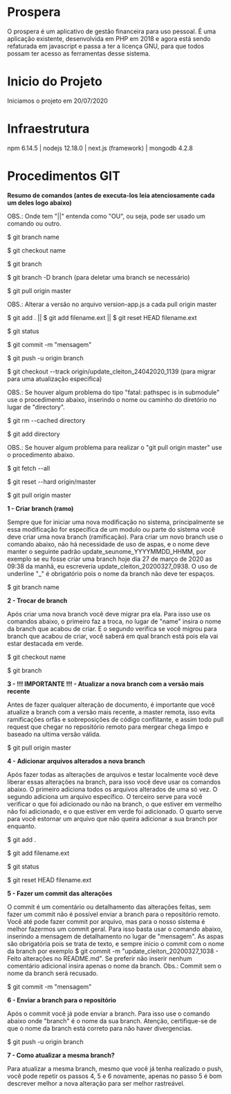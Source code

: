 # Prospera
O prospera é um aplicativo de gestão financeira para uso pessoal. É uma aplicação existente, desenvolvida em PHP em 2018 e agora está sendo refaturada em javascript e passa a ter a licença GNU, para que todos possam ter acesso as ferramentas desse sistema.

# Inicio do Projeto
Iniciamos o projeto em 20/07/2020

# Infraestrutura
npm 6.14.5 | nodejs 12.18.0 | next.js (framework) | mongodb 4.2.8 

# Procedimentos GIT

<b>Resumo de comandos (antes de executa-los leia atenciosamente cada um deles logo abaixo)</b>

OBS.: Onde tem "||" entenda como "OU", ou seja, pode ser usado um comando ou outro.

$ git branch name

$ git checkout name

$ git branch

$ git branch -D branch (para deletar uma branch se necessário)

$ git pull origin master

OBS.: Alterar a versão no arquivo version-app.js a cada pull origin master

$ git add . 		||		$ git add filename.ext		||		$ git reset HEAD filename.ext

$ git status

$ git commit -m "mensagem"

$ git push -u origin branch

$ git checkout --track origin/update_cleiton_24042020_1139 (para migrar para uma atualização especifica)

OBS.: Se houver algum problema do tipo "fatal: pathspec is in submodule" use o procedimento abaixo, inserindo o nome ou caminho do diretório no lugar de "directory".

$ git rm --cached directory

$ git add directory

OBS.: Se houver algum problema para realizar o "git pull origin master" use o procedimento abaixo.

$ git fetch --all

$ git reset --hard origin/master

$ git pull origin master


<b>1 - Criar branch (ramo)</b>

Sempre que for iniciar uma nova modificação no sistema, principalmente se essa modificação for específica de um modulo ou parte do sistema você deve criar uma nova branch (ramificação). Para criar um novo branch use o comando abaixo, não há necessidade de uso de aspas, e o nome deve manter o seguinte padrão update_seunome_YYYYMMDD_HHMM, por exemplo se eu fosse criar uma branch hoje dia 27 de março de 2020 as 09:38 da manhã, eu escreveria update_cleiton_20200327_0938. O uso de underline "_" é obrigatório pois o nome da branch não deve ter espaços. 

$ git branch name

<b>2 - Trocar de branch</b>

Após criar uma nova branch você deve migrar pra ela. Para isso use os comandos abaixo, o primeiro faz a troca, no lugar de "name" insira o nome da branch que acabou de criar. E o segundo verifica se você migrou para branch que acabou de criar, você saberá em qual branch está pois ela vai estar destacada em verde.

$ git checkout name

$ git branch

<b>3 - !!! IMPORTANTE !!! - Atualizar a nova branch com a versão mais recente</b>

Antes de fazer qualquer alteração de documento, é importante que você atualize a branch com a versão mais recente, a master remota, isso evita ramificações orfãs e sobreposições de código conflitante, e assim todo pull request que chegar no repositório remoto para mergear chega limpo e baseado na ultima versão válida.

$ git pull origin master

<b>4 - Adicionar arquivos alterados a nova branch</b>

Após fazer todas as alterações de arquivos e testar localmente você deve liberar essas alterações na branch, para isso você deve usar os comandos abaixo. O primeiro adiciona todos os arquivos alterados de uma só vez. O segundo adiciona um arquivo específico. O terceiro serve para você verificar o que foi adicionado ou não na branch, o que estiver em vermelho não foi adicionado, e o que estiver em verde foi adicionado. O quarto serve para você estornar um arquivo que não queira adicionar a sua branch por enquanto. 

$ git add .

$ git add filename.ext

$ git status

$ git reset HEAD filename.ext

<b>5 - Fazer um commit das alterações</b>

O commit é um comentário ou detalhamento das alterações feitas, sem fazer um commit não é possível enviar a branch para o repositório remoto. Você até pode fazer commit por arquivo, mas para o nosso sistema é melhor fazermos um commit geral. Para isso basta usar o comando abaixo, inserindo a mensagem de detalhamento no lugar de "mensagem". As aspas são obrigatória pois se trata de texto, e sempre inicio o commit com o nome da branch por exemplo $ git commit -m "update_cleiton_20200327_1038 - Feito alterações no README.md". Se preferir não inserir nenhum comentário adicional insira apenas o nome da branch. Obs.: Commit sem o nome da branch será recusado.

$ git commit -m "mensagem"

<b>6 - Enviar a branch para o repositório</b>

Após o commit você já pode enviar a branch. Para isso use o comando abaixo onde "branch" é o nome da sua branch. Atenção, certifique-se de que o nome da branch está correto para não haver divergencias.

$ git push -u origin branch

<b>7 - Como atualizar a mesma branch?</b>

Para atualizar a mesma branch, mesmo que você já tenha realizado o push, você pode repetir os passos 4, 5 e 6 novamente, apenas no passo 5 é bom descrever melhor a nova alteração para ser melhor rastreável.

